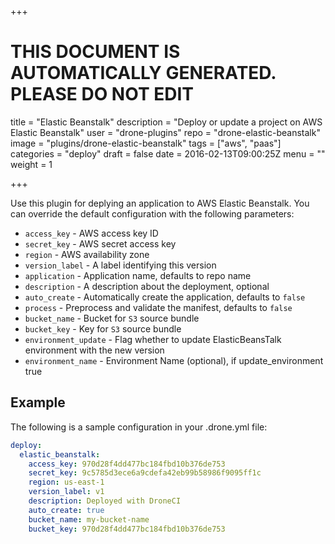 +++

# THIS DOCUMENT IS AUTOMATICALLY GENERATED. PLEASE DO NOT EDIT

title = "Elastic Beanstalk"
description = "Deploy or update a project on AWS Elastic Beanstalk"
user = "drone-plugins"
repo = "drone-elastic-beanstalk"
image = "plugins/drone-elastic-beanstalk"
tags = ["aws", "paas"]
categories = "deploy"
draft = false
date = 2016-02-13T09:00:25Z
menu = ""
weight = 1

+++

Use this plugin for deplying an application to AWS Elastic Beanstalk. You can
override the default configuration with the following parameters:

* `access_key` - AWS access key ID
* `secret_key` - AWS secret access key
* `region` - AWS availability zone
* `version_label` - A label identifying this version
* `application` - Application name, defaults to repo name
* `description` - A description about the deployment, optional
* `auto_create` - Automatically create the application, defaults to `false`
* `process` - Preprocess and validate the manifest, defaults to `false`
* `bucket_name` - Bucket for `S3` source bundle
* `bucket_key` - Key for `S3` source bundle
* `environment_update` - Flag whether to update ElasticBeansTalk environment with the new version
* `environment_name` - Environment Name (optional), if update_environment true

## Example

The following is a sample configuration in your .drone.yml file:

```yaml
deploy:
  elastic_beanstalk:
    access_key: 970d28f4dd477bc184fbd10b376de753
    secret_key: 9c5785d3ece6a9cdefa42eb99b58986f9095ff1c
    region: us-east-1
    version_label: v1
    description: Deployed with DroneCI
    auto_create: true
    bucket_name: my-bucket-name
    bucket_key: 970d28f4dd477bc184fbd10b376de753
```

